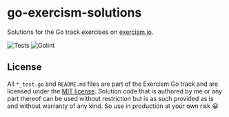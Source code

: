 # go-exercism-solutions
Solutions for the Go track exercises on [exercism.io](https://exercism.io).

![Tests](https://github.com/haguro/go-exercism-solutions/workflows/Tests/badge.svg) ![Golint](https://github.com/haguro/go-exercism-solutions/workflows/Golint/badge.svg)

## License
All `*_test.go` and `README.md` files are part of the Exercism Go track and are licensed under the [MIT license](https://github.com/exercism/go/blob/main/LICENSE).
Solution code that is authored by me or any part thereof can be used without restriction but is as such provided as is and without warranty of any kind. So use in production at your own risk 😀
